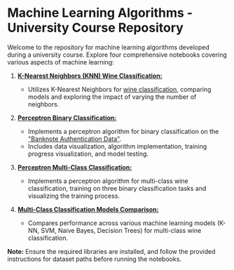 # Machine Learning Algorithms - University Course Repository

Welcome to the repository for machine learning algorithms developed during a university course. Explore four comprehensive notebooks covering various aspects of machine learning:

1. **[K-Nearest Neighbors (KNN) Wine Classification:](knn.ipynb)**
   - Utilizes K-Nearest Neighbors for [wine classification](https://archive.ics.uci.edu/dataset/109/wine), comparing models and exploring the impact of varying the number of neighbors.

2. **[Perceptron Binary Classification:](linear_perceptron_clasification.ipynb)**
   - Implements a perceptron algorithm for binary classification on the ["Banknote Authentication Data"](https://archive.ics.uci.edu/ml/datasets/banknote+authentication).
   - Includes data visualization, algorithm implementation, training progress visualization, and model testing.


3. **[Perceptron Multi-Class Classification:](one_vs_all_linear_perceptron_clasification.ipynb)**
   - Implements a perceptron algorithm for multi-class wine classification, training on three binary classification tasks and visualizing the training process.

4. **[Multi-Class Classification Models Comparison:](scikit_learn_models.ipynb)**
   - Compares performance across various machine learning models (K-NN, SVM, Naive Bayes, Decision Trees) for multi-class wine classification.

**Note:** Ensure the required libraries are installed, and follow the provided instructions for dataset paths before running the notebooks.
